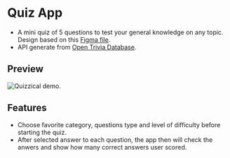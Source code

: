 # Quiz App

- A mini quiz of 5 questions to test your general knowledge on any topic. Design based on this [Figma file](https://www.figma.com/file/E9S5iPcm10f0RIHK8mCqKL/Quizzical-App?node-id=0%3A1&t=JLEfMDUp4vHzfnR6-0).
- API generate from [Open Trivia Database](https://opentdb.com/api_config.php).

## Preview

![](/quiz-app/public/Quizzical-demo.gif "Quizzical demo.")

## Features

- Choose favorite category, questions type and level of difficulty before starting the quiz.
- After selected answer to each question, the app then will check the anwers and show how many correct answers user scored.
